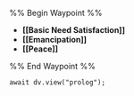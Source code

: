 %% Begin Waypoint %%
- **[[Basic Need Satisfaction]]**
- **[[Emancipation]]**
- **[[Peace]]**

%% End Waypoint %%

```dataviewjs
await dv.view("prolog");
```